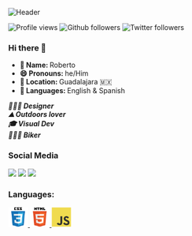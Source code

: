 ![Header](Images/header.png)
<br>
<div align="left">
	<img src="https://komarev.com/ghpvc/?username=roberto3ruiz&color=blue&style=for-the-badge" alt="Profile views"/>
	<img src="https://img.shields.io/github/followers/roberto3ruiz?style=for-the-badge&logo=github&color=blue" alt="Github followers"/> 
	<img src="https://img.shields.io/twitter/follow/roberto3ruiz?style=for-the-badge&logo=twitter&color=blue" alt="Twitter followers"/>   
</div>

### Hi there 👋

<ul>

<li><b>👤 Name:  </b> Roberto </li>
<li><b>😄 Pronouns: </b>  he/Him </li>
<li><b>📍 Location:  </b> Guadalajara 🇲🇽 </li>
<li><b>📣 Languages: </b>  English & Spanish </li>
	
</ul>

  <p align="left"><i><b>
  👨🏻‍💻 Designer<br>
  ⛰️ Outdoors lover<br>
  🎓 Visual Dev<br>
  🚵🏽‍♂️ Biker<br>
 
  </i></b></p>

<h3> Social Media </h3>
</div>

<div align="left">
  <a href="https://www.instagram.com/roberto3ruiz/" target="_blank"><img src="https://img.shields.io/badge/-Instagram-%23E4405F?style=for-the-badge&logo=instagram&logoColor=white" target="_blank"></a>
  <a href="https://www.linkedin.com/in/roberto3ruiz/" target="_blank"><img src="https://img.shields.io/badge/-LinkedIn-%230077B5?style=for-the-badge&logo=linkedin&logoColor=white" target="_blank"></a> 
  <a href="https://twitter.com/roberto3ruiz"><img src="https://img.shields.io/badge/-Twitter-%1DA1F2?style=for-the-badge&logo=twitter&logoColor=white&color=1DA1F2" target="_blank"></a>
</div>

<h3 align="left">Languages:</h3>
	<a href="https://www.w3schools.com/css/" target="_blank"> <img src="https://raw.githubusercontent.com/devicons/devicon/master/icons/css3/css3-original-wordmark.svg" alt="css3" width="40" height="40"/> </a>
	<a href="https://www.w3.org/html/" target="_blank"> <img src="https://raw.githubusercontent.com/devicons/devicon/master/icons/html5/html5-original-wordmark.svg" alt="html5" width="40" height="40"/> </a>
	<a href="https://developer.mozilla.org/en-US/docs/Web/JavaScript" target="_blank"> <img src="https://raw.githubusercontent.com/devicons/devicon/master/icons/javascript/javascript-original.svg" alt="javascript" width="40" height="40"/> </a>

</p>
<!--
**Roberto3ruiz/Roberto3ruiz** is a ✨ _special_ ✨ repository because its `README.md` (this file) appears on your GitHub profile.

Here are some ideas to get you started:

- 🔭 I’m currently working on ...
- 🌱 I’m currently learning ...
- 👯 I’m looking to collaborate on ...
- 🤔 I’m looking for help with ...
- 💬 Ask me about ...
- 📫 How to reach me: ...
- 😄 Pronouns: ...
- ⚡ Fun fact: ...
-->
